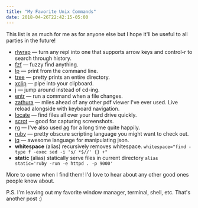 ```yaml
---
title: "My Favorite Unix Commands"
date: 2018-04-26T22:42:15-05:00
---
```


This list is as much for me as for anyone else but I hope
it'll be useful to all parties in the future!

* [rlwrap](https://github.com/hanslub42/rlwrap) — turn any
  repl into one that supports arrow keys and control-r to
  search through history.
* [fzf](https://github.com/junegunn/fzf) — fuzzy find
  anything.
* [lp](https://www.cups.org/doc/options.html) — print from the
  command line.
* [tree](https://en.wikipedia.org/wiki/Tree_(Unix)) — pretty
  prints an entire directory.
* [xclip](https://github.com/astrand/xclip) — pipe into your
  clipboard.
* [j](https://github.com/wting/autojump) — jump around instead
  of cd-ing.
* [entr](http://entrproject.org/) — run a command when a file
  changes.
* [zathura](https://pwmt.org/projects/zathura/) — miles ahead
  of any other pdf viewer I've ever used. Live reload
  alongside with keyboard navigation.
* [locate](https://en.wikipedia.org/wiki/Locate_(Unix)) — find
  files all over your hard drive quickly.
* [scrot](https://en.wikipedia.org/wiki/Scrot) — good for
  capturing screenshots.
* [rg](https://github.com/BurntSushi/ripgrep) — I've also used
  [ag](https://geoff.greer.fm/ag/) for a long time quite
  happily.
* [ruby](https://www.ruby-lang.org/en/) — pretty obscure
  scripting language you might want to check out.
* [jq](https://stedolan.github.io/jq/manual/) — awesome
  language for manipulating json.
* **whitespace**  (alias) recursively removes whitespace.
  `whitespace="find -type f -exec sed -i 's/ *$//' {} +"`
* **static**  (alias) statically serve files in current
  directory `alias static='ruby -run -e httpd . -p 9000'`

More to come when I find them! I'd love to hear about any
other good ones people know about.

P.S. I'm leaving out my favorite window manager, terminal,
shell, etc. That's another post :)
